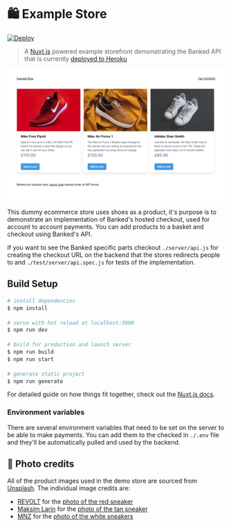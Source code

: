 # 🛍 Example Store

[![Deploy](https://www.herokucdn.com/deploy/button.svg)](https://heroku.com/deploy?template=https://github.com/banked/example-store/tree/exampleStoreBase)

> A [Nuxt.js](https://nuxtjs.org/) powered example storefront demonstrating the Banked API that is currently [deployed to Heroku](https://banked-demo-checkout.herokuapp.com/)

![](./static/images/example-store-screenshot.png)

This dummy ecommerce store uses shoes as a product, it's purpose is to demonstrate an implementation of Banked's hosted checkout, used for account to account payments. You can add products to a basket and checkout using Banked's API.

If you want to see the Banked specific parts checkout `./server/api.js` for creating the checkout URL on the backend that the stores redirects people to and `./test/server/api.spec.js` for tests of the implementation.

## Build Setup

``` bash
# install dependencies
$ npm install

# serve with hot reload at localhost:3000
$ npm run dev

# build for production and launch server
$ npm run build
$ npm run start

# generate static project
$ npm run generate
```

For detailed guide on how things fit together, check out the [Nuxt.js docs](https://nuxtjs.org).

### Environment variables

There are several environment variables that need to be set on the server to be able to make payments. You can add them to the checked in `./.env` file and they'll be automatically pulled and used by the backend.

## 📸 Photo credits

All of the product images used in the demo store are sourced from [Unsplash](https://unsplash.com/). The individual image credits are:

* [REVOLT](https://unsplash.com/@revolt?utm_source=unsplash&utm_medium=referral&utm_content=creditCopyText) for the [photo of the red sneaker](https://unsplash.com/photos/164_6wVEHfI)
* [Maksim Larin](https://unsplash.com/@maksimcul8r?utm_source=unsplash&utm_medium=referral&utm_content=creditCopyText) for the [photo of the tan sneaker](https://unsplash.com/photos/NOpsC3nWTzY)
* [MNZ](https://unsplash.com/@mnzoutfits?utm_source=unsplash&utm_medium=referral&utm_content=creditCopyText) for the [photo of the white sneakers](https://unsplash.com/photos/BeClz11lyXY)
